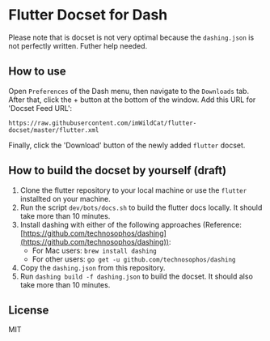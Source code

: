 # Flutter Docset for Dash

Please note that is docset is not very optimal because the `dashing.json` is not perfectly written. Futher help needed.

## How to use

Open `Preferences` of the Dash menu, then navigate to the `Downloads` tab. After that, click the + button at the bottom of the window. Add this URL for 'Docset Feed URL':

```
https://raw.githubusercontent.com/imWildCat/flutter-docset/master/flutter.xml
```

Finally, click the 'Download' button of the newly added `flutter` docset.

## How to build the docset by yourself (draft)

1. Clone the flutter repository to your local machine or use the `flutter` installted on your machine.
2. Run the script `dev/bots/docs.sh` to build the flutter docs locally. It should take more than 10 minutes.
3. Install dashing with either of the following approaches (Reference: [https://github.com/technosophos/dashing](https://github.com/technosophos/dashing)):
    - For Mac users: `brew install dashing`
    - For other users: `go get -u github.com/technosophos/dashing`
4. Copy the `dashing.json` from this repository.
5. Run `dashing build -f dashing.json` to build the docset. It should also take more than 10 minutes.

## License

MIT